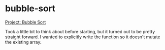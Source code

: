 # bubble-sort
[Project: Bubble Sort](https://www.theodinproject.com/lessons/ruby-bubble-sort)

Took a little bit to think about before starting, but it turned out to be pretty straight forward. I wanted to explicitly write the function so it doesn't mutate the existing array.